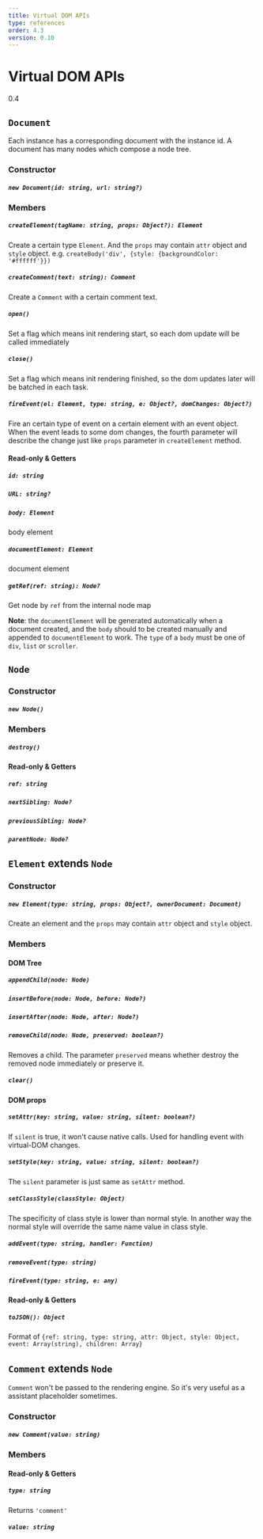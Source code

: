 ```yaml
---
title: Virtual DOM APIs
type: references
order: 4.3
version: 0.10
---
```


# Virtual DOM APIs
<span class="weex-version">0.4</span>

## `Document`

Each instance has a corresponding document with the instance id. A document has many nodes which compose a node tree.

### Constructor

##### `new Document(id: string, url: string?)`

### Members

##### `createElement(tagName: string, props: Object?): Element`

Create a certain type `Element`. And the `props` may contain `attr` object and `style` object. e.g. `createBody('div', {style: {backgroundColor: '#ffffff'}})`

##### `createComment(text: string): Comment`

Create a `Comment` with a certain comment text.

##### `open()`

Set a flag which means init rendering start, so each dom update will be called immediately

##### `close()`

Set a flag which means init rendering finished, so the dom updates later will be batched in each task.

##### `fireEvent(el: Element, type: string, e: Object?, domChanges: Object?)`

Fire an certain type of event on a certain element with an event object. When the event leads to some dom changes, the fourth parameter will describe the change just like `props` parameter in `createElement` method.

#### Read-only & Getters

##### `id: string`

##### `URL: string?`

##### `body: Element`

body element

##### `documentElement: Element`

document element

##### `getRef(ref: string): Node?`

Get node by `ref` from the internal node map

**Note**: the `documentElement` will be generated automatically when a document created, and the `body` should to be created manually and appended to `documentElement` to work. The `type` of a `body` must be one of `div`, `list` or `scroller`.

## `Node`

### Constructor

##### `new Node()`

### Members

##### `destroy()`

#### Read-only & Getters

##### `ref: string`

##### `nextSibling: Node?`

##### `previousSibling: Node?`

##### `parentNode: Node?`

## `Element` extends `Node`

### Constructor

##### `new Element(type: string, props: Object?, ownerDocument: Document)`

Create an element and the `props` may contain `attr` object and `style` object.

### Members

#### DOM Tree

##### `appendChild(node: Node)`

##### `insertBefore(node: Node, before: Node?)`

##### `insertAfter(node: Node, after: Node?)`

##### `removeChild(node: Node, preserved: boolean?)`

Removes a child. The parameter `preserved` means whether destroy the removed node immediately or preserve it.

##### `clear()`

#### DOM props

##### `setAttr(key: string, value: string, silent: boolean?)`

If `silent` is true, it won't cause native calls. Used for handling event with virtual-DOM changes.

##### `setStyle(key: string, value: string, silent: boolean?)`

The `silent` parameter is just same as `setAttr` method.

##### `setClassStyle(classStyle: Object)`

The specificity of class style is lower than normal style. In another way the normal style will override the same name value in class style.

##### `addEvent(type: string, handler: Function)`

##### `removeEvent(type: string)`

##### `fireEvent(type: string, e: any)`

#### Read-only & Getters

##### `toJSON(): Object`

Format of `{ref: string, type: string, attr: Object, style: Object, event: Array(string), children: Array}`

## `Comment` extends `Node`

`Comment` won't be passed to the rendering engine. So it's very useful as a assistant placeholder sometimes.

### Constructor

##### `new Comment(value: string)`

### Members

#### Read-only & Getters

##### `type: string`

Returns `'comment'`

##### `value: string`
